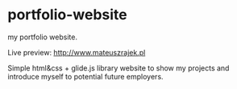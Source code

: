 # portfolio-website
my portfolio website.

Live preview: http://www.mateuszrajek.pl

Simple html&css + glide.js library website to show my projects and introduce myself to potential future employers.
